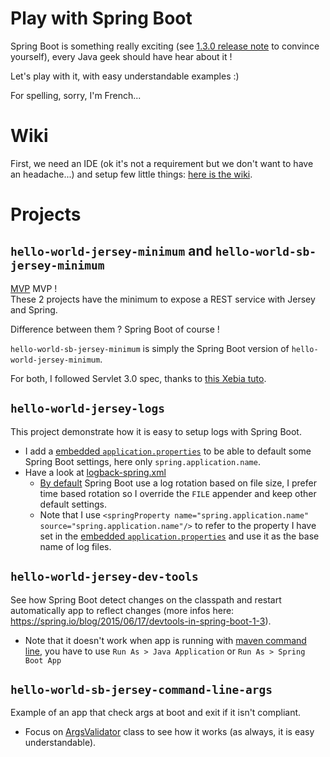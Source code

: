 Play with Spring Boot
=====================

Spring Boot is something really exciting (see [1.3.0 release note](https://github.com/spring-projects/spring-boot/wiki/Spring-Boot-1.3-Release-Notes) to convince yourself), every Java geek should have hear about it !  

Let's play with it, with easy understandable examples :)  

For spelling, sorry, I'm French...  

# Wiki

First, we need an IDE (ok it's not a requirement but we don't want to have an headache...) and setup few little things: [here is the wiki](../../wiki).

# Projects

## `hello-world-jersey-minimum` and `hello-world-sb-jersey-minimum`

[MVP](https://en.wikipedia.org/wiki/Minimum_viable_product) MVP !  
These 2 projects have the minimum to expose a REST service with Jersey and Spring.  

Difference between them ? Spring Boot of course !

`hello-world-sb-jersey-minimum` is simply the Spring Boot version of `hello-world-jersey-minimum`.  

For both, I followed Servlet 3.0 spec, thanks to [this Xebia tuto](http://blog.xebia.fr/2014/04/22/construire-une-api-rest-avec-jersey-et-spring-sans-web-xml-ni-applicationcontext-xml-ni-getterssetters/).

## `hello-world-jersey-logs`

This project demonstrate how it is easy to setup logs with Spring Boot.
- I add a [embedded `application.properties`](hello-world-sb-jersey-logs/src/main/resources/application.properties) to be able to default some Spring Boot settings, here only `spring.application.name`.
- Have a look at [logback-spring.xml](dev/hello-world-sb-jersey-logs/config/logback-spring.xml)
  - [By default](https://github.com/spring-projects/spring-boot/blob/master/spring-boot/src/main/resources/org/springframework/boot/logging/logback/file-appender.xml) Spring Boot use a log rotation based on file size, I prefer time based rotation so I override the `FILE` appender and keep other default settings.
  - Note that I use `<springProperty name="spring.application.name" source="spring.application.name"/>` to refer to the property I have set in the [embedded `application.properties`](hello-world-sb-jersey-logs/src/main/resources/application.properties) and use it as the base name of log files.

## `hello-world-jersey-dev-tools`

See how Spring Boot detect changes on the classpath and restart automatically app to reflect changes (more infos here: https://spring.io/blog/2015/06/17/devtools-in-spring-boot-1-3).
- Note that it doesn't work when app is running with [maven command line](dev/hello-world-sb-jersey-dev-tools), you have to use `Run As > Java Application` or `Run As > Spring Boot App`

## `hello-world-sb-jersey-command-line-args`

Example of an app that check args at boot and exit if it isn't compliant.
- Focus on [ArgsValidator](hello-world-sb-jersey-command-line-args/src/main/java/com/bouygtel/springbootsample/config/ArgsValidator.java) class to see how it works (as always, it is easy understandable).

